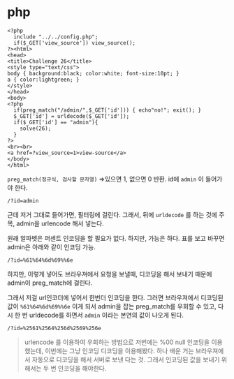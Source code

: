 # php

```php+HTML
<?php
  include "../../config.php";
  if($_GET['view_source']) view_source();
?><html>
<head>
<title>Challenge 26</title>
<style type="text/css">
body { background:black; color:white; font-size:10pt; }    
a { color:lightgreen; }
</style>
</head>
<body>
<?php
  if(preg_match("/admin/",$_GET['id'])) { echo"no!"; exit(); }
  $_GET['id'] = urldecode($_GET['id']);
  if($_GET['id'] == "admin"){
    solve(26);
  }
?>
<br><br>
<a href=?view_source=1>view-source</a>
</body>
</html>
```

`preg_match(정규식, 검사할 문자열)` =>있으면 1, 없으면 0 반환.
id에 `admin` 이 들어가야 한다. 

```
/?id=admin
```

근데 저거 그대로 들어가면, 필터링에 걸린다.
그래서, 뒤에 `urldecode` 를 하는 것에 주목, admin을 urlencode 해서 넣는다. 

원래 알파벳은 퍼센트 인코딩을 할 필요가 없다. 
하지만, 가능은 하다. 표를 보고 바꾸면 admin은 아래와 같이 인코딩 가능.

```
/?id=%61%64%6d%69%%6e
```

하지만, 이렇게 넣어도 브라우져에서 요청을 보낼때, 디코딩을 해서 보내기 때문에 admin이 preg_match에 걸린다. 

그래서 저걸 url인코더에 넣어서 한번더 인코딩을 한다. 
그러면 브라우져에서 디코딩된 값이 `%61%64%6d%69%%6e` 이게 되서 admin을 잡는 preg_match를 우회할 수 있고, 
다시 한 번 urldecode를 하면서 `admin` 이라는 본연의 값이 나오게 된다.

```
/?id=%2561%2564%256d%2569%256e
```



> urlencode 를 이용하여 우회하는 방법으로 저번에는 %00 null 인코딩을 이용했는데, 이번에는 그냥 인코딩 디코딩을 이용해봤다. 
> 하나 배운 거는 브라우져에서 자동으로 디코딩을 해서 서버로 보낸 다는 것.
> 그래서 인코딩된 값을 보내기 위해서는 두 번 인코딩을 해야한다.